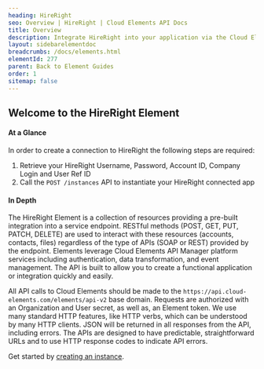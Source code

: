 ```yaml
---
heading: HireRight
seo: Overview | HireRight | Cloud Elements API Docs
title: Overview
description: Integrate HireRight into your application via the Cloud Elements APIs.
layout: sidebarelementdoc
breadcrumbs: /docs/elements.html
elementId: 277
parent: Back to Element Guides
order: 1
sitemap: false
---
```


## Welcome to the HireRight Element


#### At a Glance

In order to create a connection to HireRight the following steps are required:

1. Retrieve your HireRight Username, Password, Account ID, Company Login and User Ref ID
2. Call the `POST /instances` API to instantiate your HireRight connected app

#### In Depth

The HireRight Element is a collection of resources providing a pre-built integration into a service endpoint. RESTful methods (POST, GET, PUT, PATCH, DELETE) are used to interact with these resources (accounts, contacts, files) regardless of the type of APIs (SOAP or REST) provided by the endpoint. Elements leverage Cloud Elements API Manager platform services including authentication, data transformation, and event management.  The API is built to allow you to create a functional application or integration quickly and easily.

All API calls to Cloud Elements should be made to the `https://api.cloud-elements.com/elements/api-v2` base domain. Requests are authorized with an Organization and User secret, as well as, an Element token.  We use many standard HTTP features, like HTTP verbs, which can be understood by many HTTP clients. JSON will be returned in all responses from the API, including errors. The APIs are designed to have predictable, straightforward URLs and to use HTTP response codes to indicate API errors.

Get started by [creating an instance](hireright-create-instance.html).
